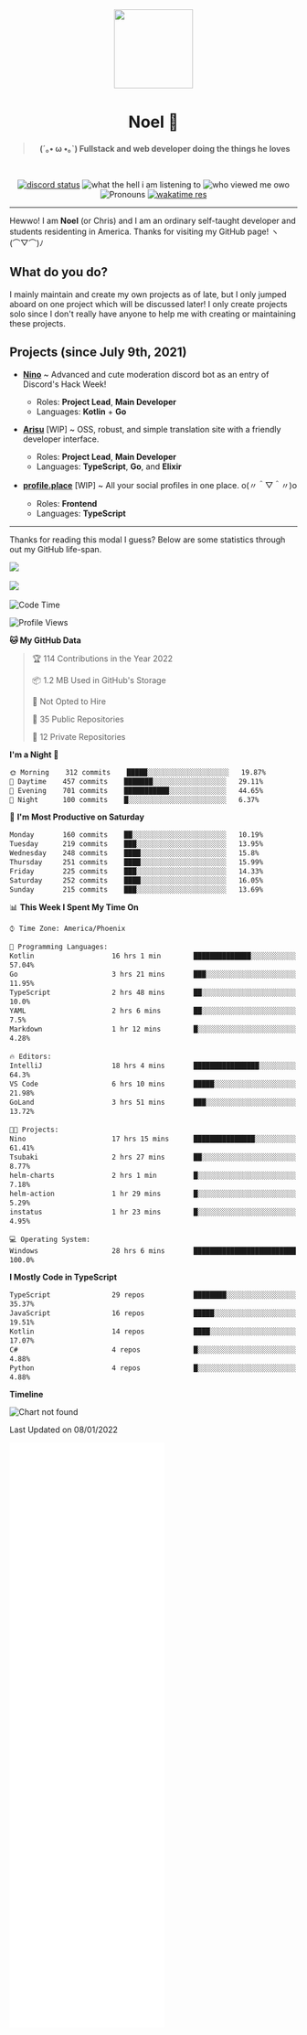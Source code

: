 <div align='center'>
  <div align='center'>
    <img
      src='https://cdn.floofy.dev/art/icons/icon_cinnamonserval.png'
      width='138'
      height='138'
    />
  </div>
  <h1>Noel 🐾</h1>
  <blockquote><strong>(´｡• ω •｡`) Fullstack and web developer doing the things he loves</strong></blockquote>

  <br />

  <a href='https://discord.com/users/280158289667555328' target='_blank'><img alt="discord status" src="https://dev.discordprofiles.me/badge/status/280158289667555328" /></a>
  <img alt="what the hell i am listening to" src="https://dev.discordprofiles.me/badge/spotify/280158289667555328" />
  <img alt="who viewed me owo" src="https://komarev.com/ghpvc/?username=auguwu" />
  <img alt='Pronouns' src='https://img.shields.io/endpoint?url=https://pronoundb.org/shields/6004d014406af11e4593a013' />
  <a href="https://wakatime.com/@auguwu" target='_blank'>
    <img alt='wakatime res' src='https://wakatime.com/badge/user/89736485-42ec-4c0f-a2f3-481db74514dc.svg' />
  </a>
</div>

<hr />

Hewwo! I am **Noel** (or Chris) and I am an ordinary self-taught developer and students residenting in America. Thanks for visiting my GitHub page! ヽ(⌒▽⌒)ﾉ

## What do you do?
I mainly maintain and create my own projects as of late, but I only jumped aboard on one project which will be discussed later! I only create projects
solo since I don't really have anyone to help me with creating or maintaining these projects.

## Projects (since July 9th, 2021)
- [**Nino**](https://nino.sh) ~ Advanced and cute moderation discord bot as an entry of Discord's Hack Week!
  - Roles: **Project Lead**, **Main Developer**
  - Languages: **Kotlin** + **Go**

- [**Arisu**](https://arisu.land) [WIP] ~ OSS, robust, and simple translation site with a friendly developer interface.
  - Roles: **Project Lead**, **Main Developer**
  - Languages: **TypeScript**, **Go**, and **Elixir**

- [**profile.place**](https://profile.place) [WIP] ~ All your social profiles in one place. o(〃＾▽＾〃)o
  - Roles: **Frontend**
  - Languages: **TypeScript**

---

Thanks for reading this modal I guess? Below are some statistics through out my GitHub life-span.

![](https://github-readme-stats.vercel.app/api?username=auguwu&count_private=true&show_icons=true&theme=gruvbox)

![](https://github-readme-stats.vercel.app/api/top-langs/?username=auguwu&layout=compact&theme=gruvbox)

<!--START_SECTION:waka-->
![Code Time](http://img.shields.io/badge/Code%20Time-2%2C599%20hrs%2031%20mins-blue)

![Profile Views](http://img.shields.io/badge/Profile%20Views-55-blue)

**🐱 My GitHub Data** 

> 🏆 114 Contributions in the Year 2022
 > 
> 📦 1.2 MB Used in GitHub's Storage 
 > 
> 🚫 Not Opted to Hire
 > 
> 📜 35 Public Repositories 
 > 
> 🔑 12 Private Repositories  
 > 
**I'm a Night 🦉** 

```text
🌞 Morning    312 commits    █████░░░░░░░░░░░░░░░░░░░░   19.87% 
🌆 Daytime    457 commits    ███████░░░░░░░░░░░░░░░░░░   29.11% 
🌃 Evening    701 commits    ███████████░░░░░░░░░░░░░░   44.65% 
🌙 Night      100 commits    █░░░░░░░░░░░░░░░░░░░░░░░░   6.37%

```
📅 **I'm Most Productive on Saturday** 

```text
Monday       160 commits    ██░░░░░░░░░░░░░░░░░░░░░░░   10.19% 
Tuesday      219 commits    ███░░░░░░░░░░░░░░░░░░░░░░   13.95% 
Wednesday    248 commits    ████░░░░░░░░░░░░░░░░░░░░░   15.8% 
Thursday     251 commits    ████░░░░░░░░░░░░░░░░░░░░░   15.99% 
Friday       225 commits    ███░░░░░░░░░░░░░░░░░░░░░░   14.33% 
Saturday     252 commits    ████░░░░░░░░░░░░░░░░░░░░░   16.05% 
Sunday       215 commits    ███░░░░░░░░░░░░░░░░░░░░░░   13.69%

```


📊 **This Week I Spent My Time On** 

```text
⌚︎ Time Zone: America/Phoenix

💬 Programming Languages: 
Kotlin                   16 hrs 1 min        ██████████████░░░░░░░░░░░   57.04% 
Go                       3 hrs 21 mins       ███░░░░░░░░░░░░░░░░░░░░░░   11.95% 
TypeScript               2 hrs 48 mins       ██░░░░░░░░░░░░░░░░░░░░░░░   10.0% 
YAML                     2 hrs 6 mins        ██░░░░░░░░░░░░░░░░░░░░░░░   7.5% 
Markdown                 1 hr 12 mins        █░░░░░░░░░░░░░░░░░░░░░░░░   4.28%

🔥 Editors: 
IntelliJ                 18 hrs 4 mins       ████████████████░░░░░░░░░   64.3% 
VS Code                  6 hrs 10 mins       █████░░░░░░░░░░░░░░░░░░░░   21.98% 
GoLand                   3 hrs 51 mins       ███░░░░░░░░░░░░░░░░░░░░░░   13.72%

🐱‍💻 Projects: 
Nino                     17 hrs 15 mins      ███████████████░░░░░░░░░░   61.41% 
Tsubaki                  2 hrs 27 mins       ██░░░░░░░░░░░░░░░░░░░░░░░   8.77% 
helm-charts              2 hrs 1 min         █░░░░░░░░░░░░░░░░░░░░░░░░   7.18% 
helm-action              1 hr 29 mins        █░░░░░░░░░░░░░░░░░░░░░░░░   5.29% 
instatus                 1 hr 23 mins        █░░░░░░░░░░░░░░░░░░░░░░░░   4.95%

💻 Operating System: 
Windows                  28 hrs 6 mins       █████████████████████████   100.0%

```

**I Mostly Code in TypeScript** 

```text
TypeScript               29 repos            ████████░░░░░░░░░░░░░░░░░   35.37% 
JavaScript               16 repos            █████░░░░░░░░░░░░░░░░░░░░   19.51% 
Kotlin                   14 repos            ████░░░░░░░░░░░░░░░░░░░░░   17.07% 
C#                       4 repos             █░░░░░░░░░░░░░░░░░░░░░░░░   4.88% 
Python                   4 repos             █░░░░░░░░░░░░░░░░░░░░░░░░   4.88%

```


**Timeline**

![Chart not found](https://raw.githubusercontent.com/auguwu/auguwu/master/charts/bar_graph.png) 


 Last Updated on 08/01/2022
<!--END_SECTION:waka-->

![](./github-metrics.svg)
